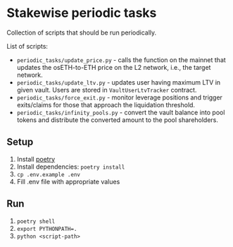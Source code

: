 # Stakewise periodic tasks

Collection of scripts that should be run periodically.

List of scripts:

* `periodic_tasks/update_price.py` - calls the function on the mainnet that updates the osETH-to-ETH price on the L2 network, i.e., the target network.
* `periodic_tasks/update_ltv.py` - updates user having maximum LTV in given vault. Users are stored in `VaultUserLtvTracker` contract.
* `periodic_tasks/force_exit.py` - monitor leverage positions and trigger exits/claims for those that approach the liquidation threshold.
* `periodic_tasks/infinity_pools.py` - convert the vault balance into pool tokens and distribute the converted amount to the pool shareholders.

## Setup

1. Install [poetry](https://python-poetry.org/)
2. Install dependencies: `poetry install`
3. `cp .env.example .env`
4. Fill .env file with appropriate values

## Run

1. `poetry shell`
2. `export PYTHONPATH=.`
3. `python <script-path>`
